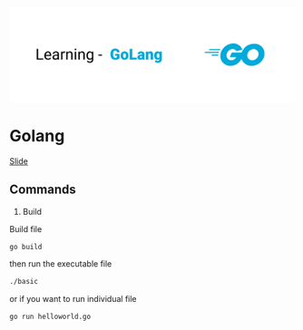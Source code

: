 ![golang](./golang.webp)

# Golang

[Slide](https://docs.google.com/presentation/d/1J0DbqyuLQVnGnkbL7bX3jL6iQc6RdXy8zQkfH8rbE0Q/edit?slide=id.p#slide=id.p)

## Commands

1. Build

Build file

```bash
go build
```

then run the executable file

```bash
./basic
```

or if you want to run individual file

```bash
go run helloworld.go
```
